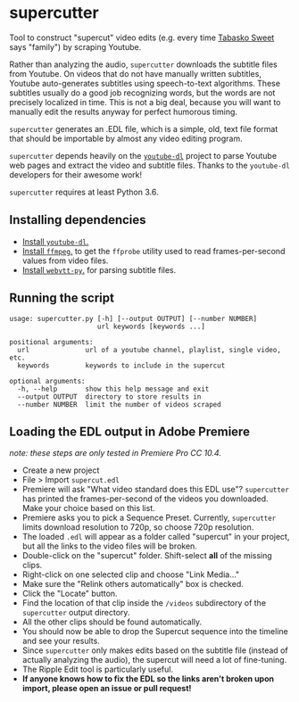 # supercutter
Tool to construct "supercut" video edits (e.g. every time [Tabasko Sweet](https://www.youtube.com/playlist?list=PLi_iu5SegOb2kvX550TRTkJopEFE1eBs4) says "family") by scraping Youtube.

Rather than analyzing the audio, `supercutter` downloads the subtitle files from Youtube.
On videos that do not have manually written subtitles, Youtube auto-generates subtitles using speech-to-text algorithms.
These subtitles usually do a good job recognizing words, but the words are not precisely localized in time.
This is not a big deal, because you will want to manually edit the results anyway for perfect humorous timing.

`supercutter` generates an .EDL file, which is a simple, old, text file format that should be importable by almost any video editing program.

`supercutter` depends heavily on the [`youtube-dl`](https://rg3.github.io/youtube-dl/) project to parse Youtube web pages and extract the video and subtitle files.
Thanks to the `youtube-dl` developers for their awesome work!

`supercutter` requires at least Python 3.6.

## Installing dependencies

* [Install `youtube-dl`.](https://github.com/rg3/youtube-dl/blob/master/README.md#installation)
* [Install `ffmpeg`.](https://ffmpeg.org/download.html) to get the `ffprobe` utility used to read frames-per-second values from video files.
* [Install `webvtt-py`.](https://webvtt-py.readthedocs.io/en/latest/quickstart.html#installation) for parsing subtitle files.

## Running the script

    usage: supercutter.py [-h] [--output OUTPUT] [--number NUMBER]
                          url keywords [keywords ...]

    positional arguments:
      url              url of a youtube channel, playlist, single video, etc.
      keywords         keywords to include in the supercut

    optional arguments:
      -h, --help       show this help message and exit
      --output OUTPUT  directory to store results in
      --number NUMBER  limit the number of videos scraped

## Loading the EDL output in Adobe Premiere

*note: these steps are only tested in Premiere Pro CC 10.4.*

* Create a new project
* File > Import `supercut.edl`
* Premiere will ask "What video standard does this EDL use"? `supercutter` has printed the frames-per-second of the videos you downloaded. Make your choice based on this list.
* Premiere asks you to pick a Sequence Preset. Currently, `supercutter` limits download resolution to 720p, so choose 720p resolution.
* The loaded `.edl` will appear as a folder called "supercut" in your project, but all the links to the video files will be broken.
* Double-click on the "supercut" folder. Shift-select **all** of the missing clips.
* Right-click on one selected clip and choose "Link Media..."
* Make sure the "Relink others automatically" box is checked.
* Click the "Locate" button.
* Find the location of that clip inside the `/videos` subdirectory of the `supercutter` output directory.
* All the other clips should be found automatically.
* You should now be able to drop the Supercut sequence into the timeline and see your results.
* Since `supercutter` only makes edits based on the subtitle file (instead of actually analyzing the audio), the supercut will need a lot of fine-tuning.
* The Ripple Edit tool is particularly useful.
* **If anyone knows how to fix the EDL so the links aren't broken upon import, please open an issue or pull request!**
